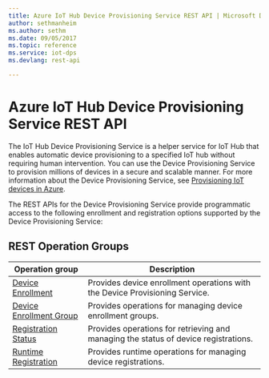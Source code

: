 ```yaml
---
title: Azure IoT Hub Device Provisioning Service REST API | Microsoft Docs
author: sethmanheim
ms.author: sethm
ms.date: 09/05/2017
ms.topic: reference
ms.service: iot-dps
ms.devlang: rest-api

---
```


# Azure IoT Hub Device Provisioning Service REST API

The IoT Hub Device Provisioning Service is a helper service for IoT Hub that enables automatic device provisioning to a specified IoT hub without requiring human intervention. You can use the Device Provisioning Service to provision millions of devices in a secure and scalable manner. For more information about the Device Provisioning Service, see [Provisioning IoT devices in Azure](/azure/iot-dps/about-iot-dps).

The REST APIs for the Device Provisioning Service provide programmatic access to the following enrollment and registration options supported by the Device Provisioning Service:

## REST Operation Groups 

| Operation group | Description                                                        |
|-----------------|--------------------------------------------------------------------|
| [Device Enrollment](~/docs-ref-autogen/iot-dps/DeviceEnrollment.yml)          | Provides device enrollment operations with the Device Provisioning Service. |
| [Device Enrollment Group](~/docs-ref-autogen/iot-dps/DeviceEnrollmentGroup.yml)  | Provides operations for managing device enrollment groups. |
| [Registration Status](~/docs-ref-autogen/iot-dps/RegistrationStatus.yml)  | Provides operations for retrieving and managing the status of device registrations. |
| [Runtime Registration](~/docs-ref-autogen/iot-dps/RuntimeRegistration.yml)  | Provides runtime operations for managing device registrations. |
